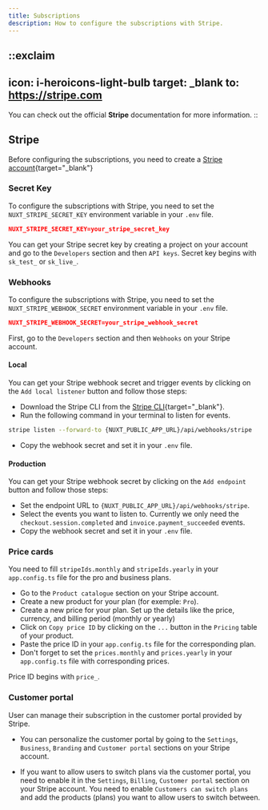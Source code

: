 ```yaml
---
title: Subscriptions
description: How to configure the subscriptions with Stripe.
---
```


::exclaim
---
icon: i-heroicons-light-bulb
target: _blank
to: https://stripe.com
---
You can check out the official **Stripe** documentation for more information.
::

## Stripe

Before configuring the subscriptions, you need to create a [Stripe account](https://stripe.com){target="_blank"}

### Secret Key

To configure the subscriptions with Stripe, you need to set the `NUXT_STRIPE_SECRET_KEY` environment variable in your `.env` file.

```json [.env]
NUXT_STRIPE_SECRET_KEY=your_stripe_secret_key
```

You can get your Stripe secret key by creating a project on your account and go to the `Developers` section and then `API keys`.
Secret key begins with `sk_test_` or `sk_live_`.

### Webhooks

To configure the subscriptions with Stripe, you need to set the `NUXT_STRIPE_WEBHOOK_SECRET` environment variable in your `.env` file.

```json [.env]
NUXT_STRIPE_WEBHOOK_SECRET=your_stripe_webhook_secret
```

First, go to the `Developers` section and then `Webhooks` on your Stripe account.

#### Local

You can get your Stripe webhook secret and trigger events by clicking on the `Add local listener` button and follow those steps:

- Download the Stripe CLI from the [Stripe CLI](https://stripe.com/docs/stripe-cli){target="_blank"}.
- Run the following command in your terminal to listen for events.
```bash
stripe listen --forward-to {NUXT_PUBLIC_APP_URL}/api/webhooks/stripe
```
- Copy the webhook secret and set it in your `.env` file.

#### Production

You can get your Stripe webhook secret by clicking on the `Add endpoint` button and follow those steps:

- Set the endpoint URL to `{NUXT_PUBLIC_APP_URL}/api/webhooks/stripe`.
- Select the events you want to listen to. Currently we only need the `checkout.session.completed` and `invoice.payment_succeeded` events.
- Copy the webhook secret and set it in your `.env` file.

### Price cards

You need to fill `stripeIds.monthly` and `stripeIds.yearly` in your `app.config.ts` file for the pro and business plans.

- Go to the `Product catalogue` section on your Stripe account.
- Create a new product for your plan (for exemple: `Pro`).
- Create a new price for your plan. Set up the details like the price, currency, and billing period (monthly or yearly)
- Click on `Copy price ID` by clicking on the `...` button in the `Pricing` table of your product.
- Paste the price ID in your `app.config.ts` file for the corresponding plan.
- Don't forget to set the `prices.monthly` and `prices.yearly` in your `app.config.ts` file with corresponding prices.

Price ID begins with `price_`.

### Customer portal

User can manage their subscription in the customer portal provided by Stripe.

- You can personalize the customer portal by going to the `Settings`, `Business`, `Branding` and `Customer portal` sections on your Stripe account.

- If you want to allow users to switch plans via the customer portal, you need to enable it in the `Settings`, `Billing`, `Customer portal` section on your Stripe account. You need to enable `Customers can switch plans` and add the products (plans) you want to allow users to switch between.
